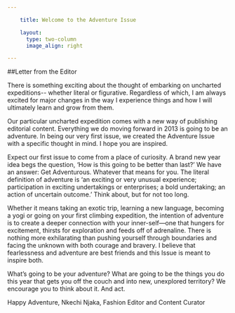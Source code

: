 ```yaml
---

    title: Welcome to the Adventure Issue

    layout:
      type: two-column
      image_align: right

---
```


<style>
article.page h1.title {
  font-family: "rodondoregular" !important;
  margin-bottom: 0.1em;
}

article.page .body p {
  font-style: italic;
  margin: 0.15em 0 0.5em;
}

article.page .body p:last-child {
  margin-bottom: 0;
}
</style>

##Letter from the Editor

There is something exciting about the thought of embarking on uncharted expeditions-- whether literal or figurative. Regardless of which, I am always excited for major changes in the way I experience things and how I will ultimately learn and grow from them.

Our particular uncharted expedition comes with a new way of publishing editorial content. Everything we do moving forward in 2013 is going to be an adventure. In being our very first issue, we created the Adventure Issue with a specific thought in mind. I hope you are inspired.

Expect our first issue to come from a place of curiosity. A brand new year idea begs the question, ‘How is this going to be better than last?’ We have an answer: Get Adventurous.  Whatever that means for you. The literal definition of adventure is ‘an exciting or very unusual experience; participation in exciting undertakings or enterprises; a bold undertaking; an action of uncertain outcome.’ Think about, but for not too long.

Whether it means taking an exotic trip, learning a new language, becoming a yogi or going on your first climbing expedition, the intention of adventure is to create a deeper connection with your inner-self—one that hungers for excitement, thirsts for exploration and feeds off of adrenaline. There is nothing more exhilarating than pushing yourself through boundaries and facing the unknown with both courage and bravery.  I believe that fearlessness and adventure are best friends and this Issue is meant to inspire both.

What’s going to be your adventure? What are going to be the things you do this year that gets you off the couch and into new, unexplored territory? We encourage you to think about it. And act.

Happy Adventure,
Nkechi Njaka, Fashion Editor and Content Curator
